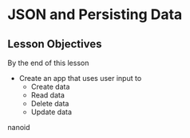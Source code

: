 # JSON and Persisting Data

## Lesson Objectives

By the end of this lesson

- Create an app that uses user input to
  - Create data
  - Read data
  - Delete data
  - Update data

nanoid
